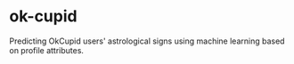 # ok-cupid
Predicting OkCupid users' astrological signs using machine learning based on profile attributes.
